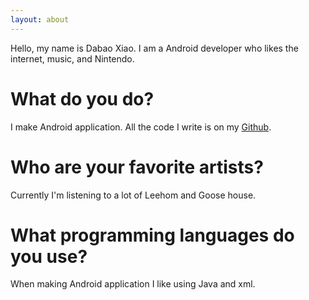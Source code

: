 ```yaml
---
layout: about
---
```


Hello, my name is Dabao Xiao. I am a Android developer who likes the internet, music, and Nintendo.

# What do you do?
I make Android application. All the code I write is on my [Github](https://github.com/BigBoom-Xiao).

# Who are your favorite artists?
Currently I'm listening to a lot of Leehom and Goose house.

# What programming languages do you use?
When making Android application I like using Java and xml.